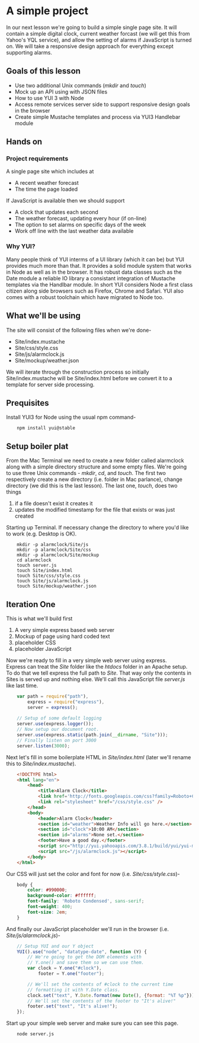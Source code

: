 # A simple project

In our next lesson we're going to build a simple single page site. It
will contain a simple digital clock, current weather forcast (we will get this from
Yahoo's YQL service), and allow the setting of alarms if JavaScript
is turned on. We will take a responsive design approach for everything
except supporting alarms.

## Goals of this lesson

* Use two additional Unix commands (*mkdir* and *touch*)
* Mock up an API using with JSON files
* How to use YUI 3 with Node
* Access remote services server side to support responsive design goals in the browser
* Create simple Mustache templates and process via YUI3 Handlebar module

## Hands on

### Project requirements

A single page site which includes at

* A recent weather forecast
* The time the page loaded

If JavaScript is available then we should
support

* A clock that updates each second
* The weather forecast, updating every hour (if on-line)
* The option to set alarms on specific days of the week
* Work off line with the last weather data available


### Why YUI?

Many people think of YUI interms of a UI library (which it can
be) but YUI provides much more than that. It provides a solid
module system that works in Node as well as in the browser. It
has robust data classes such as the Date module a reliable IO
library a consistant integration of Mustache templates via
the Handlbar module. In short YUI considers Node a first class
citizen along side browsers such as Firefox, Chrome and Safari.
YUI also comes with a robust toolchain which have migrated to
Node too.

## What we'll be using

The site will consist of the following files when we're done-

* Site/index.mustache
* Site/css/style.css
* Site/js/alarmclock.js
* Site/mockup/weather.json

We will iterate through the construction process so initially
Site/index.mustache will be Site/index.html before we convert it
to a template for server side processing.

## Prequisites

Install YUI3 for Node using the usual npm command-

```shell
	npm install yui@stable
```

## Setup boiler plat

From the Mac Terminal we need to create a new folder called alarmclock along
with a simple directory structure and some empty files.  We're going to use
three Unix commands - *mkdir*,  *cd*, and *touch*. The first two respectively
create a new directory (i.e. folder in Mac parlance), change directory (we
did this is the last lesson). The last one, *touch*, does two things

1. if a file doesn't exist it creates it
2. updates the modified timestamp for the file that exists or was just created


Starting up Terminal. If necessary change the directory to where
you'd like to work (e.g. Desktop is OK). 

```shell
	mkdir -p alarmclock/Site/js
	mkdir -p alarmclock/Site/css
	mkdir -p alarmclock/Site/mockup
	cd alarmclock
	touch server.js
	touch Site/index.html
	touch Site/css/style.css
	touch Site/js/alarmclock.js
	touch Site/mockup/weather.json
```


## Iteration One

This is what we'll build first

1) A very simple express based web server
2) Mockup of page using hard coded text
3) placeholder CSS
4) placeholder JavaScript

Now we're ready to fill in a very simple web server using express.  
Express can treat the *Site* folder like the _htdocs_ folder in an 
Apache setup.  To do that we tell express the full path to *Site*. 
That way only the contents in Sites is served up and nothing else.
We'll call this JavaScript file *server.js* like last time.


```JavaScript
    var path = require("path"),
        express = require("express"),
        server = express();
        
    // Setup of some default logging
    server.use(express.logger());
    // Now setup our document root.
    server.use(express.static(path.join(__dirname, "Site")));
    // Finally listen on port 3000
    server.listen(3000);
```


Next let's fill in some boilerplate HTML in *Site/index.html* (later
we'll rename this to *Site/index.mustache*).

```HTML
    <!DOCTYPE html>
	<html lang="en">
		<head>
			<title>Alarm Clock</title>
			<link href='http://fonts.googleapis.com/css?family=Roboto+Condensed' rel='stylesheet' type='text/css'>
			<link rel="stylesheet" href="/css/style.css" />
		</head>
		<body>
			<header>Alarm Clock</header>
			<section id="weather">Weather Info will go here.</section>
			<section id="clock">10:00 AM</section>
			<section id="alarms">None set.</section>
			<footer>Have a good day.</footer>
			<script src="http://yui.yahooapis.com/3.8.1/build/yui/yui-min.js"></script>
			<script src="/js/alarmclock.js"></script>
		</body>
	</html>
```

Our CSS will just set the color and font for now (i.e. 
*Site/css/style.css*)-

```CSS
	body {
		color: #990000;
		background-color: #ffffff;
		font-family: 'Roboto Condensed', sans-serif;
		font-weight: 400;
		font-size: 2em;
	}
```

And finally our JavaScript placeholder we'll run in the browser
(i.e. *Site/js/alarmclock.js*)-

```JavaScript
	// Setup YUI and our Y object
	YUI().use("node", "datatype-date", function (Y) {
		// We're going to get the DOM elements with
		// Y.one() and save them so we can use them.
		var clock = Y.one("#clock"),
			footer = Y.one("footer");

		// We'll set the contents of #clock to the current time
		// formatting it with Y.Date class.
		clock.set("text", Y.Date.format(new Date(), {format: "%T %p"}));
		// We'll set the contents of the footer to "It's alive!"
		footer.set("text", "It's alive!");
	});
```

Start up your simple web server and make sure you can see this page.

```shell
	node server.js
```


